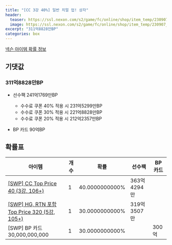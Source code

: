 ```yaml
---
title: "[CC 3강 40%] 일반 치얼 업! 상자"
header:
  teaser: https://ssl.nexon.com/s2/game/fc/online/shop/item_temp/230907_special_b9244v59dhjj15/201704222_s.png
  image: https://ssl.nexon.com/s2/game/fc/online/shop/item_temp/230907_special_b9244v59dhjj15/201704222_s.png
excerpt: "311억8828만BP"
categories: box
---
```

[넥슨 아이템 확률 정보](http://iteminfo.nexon.com/probability/fco?sn=7468)

## 기댓값
### 311억8828만BP
- 선수팩 241억1769만BP
  - 수수료 쿠폰 40% 적용 시 231억5299만BP
  - 수수료 쿠폰 30% 적용 시 221억8828만BP
  - 수수료 쿠폰 20% 적용 시 212억2357만BP

- BP 카드 90억BP

## 확률표

|아이템|개수|확률|선수팩|BP 카드|
|---|---|---|---|---|
|[[SWP] CC Top Price 40 (3강, 106+)](/player/7436)|1|40.0000000000%|363억4294만||
|[[SWP] HG, RTN 포함 Top Price 320 (5강, 105+)](/player/7437)|1|30.0000000000%|319억3507만||
|[SWP] BP 카드 30,000,000,000|1|30.0000000000%||300억|
